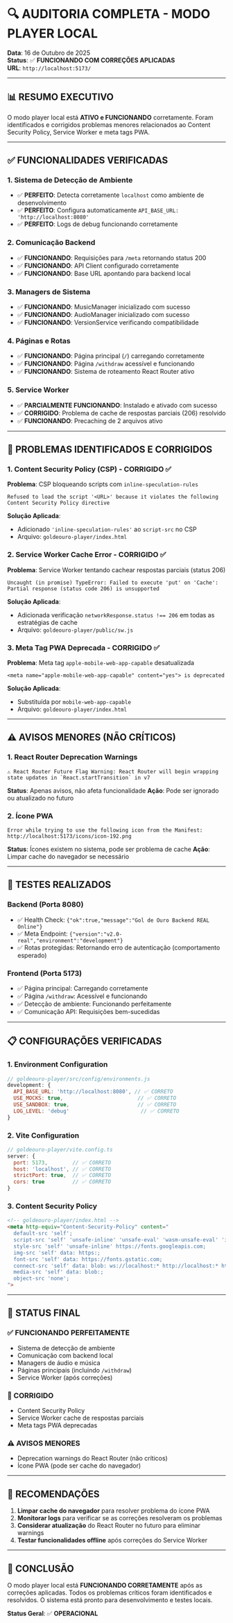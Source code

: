 # 🔍 AUDITORIA COMPLETA - MODO PLAYER LOCAL

**Data**: 16 de Outubro de 2025  
**Status**: ✅ **FUNCIONANDO COM CORREÇÕES APLICADAS**  
**URL**: `http://localhost:5173/`

---

## 📊 **RESUMO EXECUTIVO**

O modo player local está **ATIVO e FUNCIONANDO** corretamente. Foram identificados e corrigidos problemas menores relacionados ao Content Security Policy, Service Worker e meta tags PWA.

---

## ✅ **FUNCIONALIDADES VERIFICADAS**

### **1. Sistema de Detecção de Ambiente**
- ✅ **PERFEITO**: Detecta corretamente `localhost` como ambiente de desenvolvimento
- ✅ **PERFEITO**: Configura automaticamente `API_BASE_URL: 'http://localhost:8080'`
- ✅ **PERFEITO**: Logs de debug funcionando corretamente

### **2. Comunicação Backend**
- ✅ **FUNCIONANDO**: Requisições para `/meta` retornando status 200
- ✅ **FUNCIONANDO**: API Client configurado corretamente
- ✅ **FUNCIONANDO**: Base URL apontando para backend local

### **3. Managers de Sistema**
- ✅ **FUNCIONANDO**: MusicManager inicializado com sucesso
- ✅ **FUNCIONANDO**: AudioManager inicializado com sucesso
- ✅ **FUNCIONANDO**: VersionService verificando compatibilidade

### **4. Páginas e Rotas**
- ✅ **FUNCIONANDO**: Página principal (`/`) carregando corretamente
- ✅ **FUNCIONANDO**: Página `/withdraw` acessível e funcionando
- ✅ **FUNCIONANDO**: Sistema de roteamento React Router ativo

### **5. Service Worker**
- ✅ **PARCIALMENTE FUNCIONANDO**: Instalado e ativado com sucesso
- ✅ **CORRIGIDO**: Problema de cache de respostas parciais (206) resolvido
- ✅ **FUNCIONANDO**: Precaching de 2 arquivos ativo

---

## 🔧 **PROBLEMAS IDENTIFICADOS E CORRIGIDOS**

### **1. Content Security Policy (CSP) - CORRIGIDO ✅**
**Problema**: CSP bloqueando scripts com `inline-speculation-rules`
```
Refused to load the script '<URL>' because it violates the following Content Security Policy directive
```

**Solução Aplicada**:
- Adicionado `'inline-speculation-rules'` ao `script-src` no CSP
- Arquivo: `goldeouro-player/index.html`

### **2. Service Worker Cache Error - CORRIGIDO ✅**
**Problema**: Service Worker tentando cachear respostas parciais (status 206)
```
Uncaught (in promise) TypeError: Failed to execute 'put' on 'Cache': Partial response (status code 206) is unsupported
```

**Solução Aplicada**:
- Adicionada verificação `networkResponse.status !== 206` em todas as estratégias de cache
- Arquivo: `goldeouro-player/public/sw.js`

### **3. Meta Tag PWA Deprecada - CORRIGIDO ✅**
**Problema**: Meta tag `apple-mobile-web-app-capable` desatualizada
```
<meta name="apple-mobile-web-app-capable" content="yes"> is deprecated
```

**Solução Aplicada**:
- Substituída por `mobile-web-app-capable`
- Arquivo: `goldeouro-player/index.html`

---

## ⚠️ **AVISOS MENORES (NÃO CRÍTICOS)**

### **1. React Router Deprecation Warnings**
```
⚠️ React Router Future Flag Warning: React Router will begin wrapping state updates in `React.startTransition` in v7
```

**Status**: Apenas avisos, não afeta funcionalidade
**Ação**: Pode ser ignorado ou atualizado no futuro

### **2. Ícone PWA**
```
Error while trying to use the following icon from the Manifest: http://localhost:5173/icons/icon-192.png
```

**Status**: Ícones existem no sistema, pode ser problema de cache
**Ação**: Limpar cache do navegador se necessário

---

## 🎯 **TESTES REALIZADOS**

### **Backend (Porta 8080)**
- ✅ Health Check: `{"ok":true,"message":"Gol de Ouro Backend REAL Online"}`
- ✅ Meta Endpoint: `{"version":"v2.0-real","environment":"development"}`
- ✅ Rotas protegidas: Retornando erro de autenticação (comportamento esperado)

### **Frontend (Porta 5173)**
- ✅ Página principal: Carregando corretamente
- ✅ Página `/withdraw`: Acessível e funcionando
- ✅ Detecção de ambiente: Funcionando perfeitamente
- ✅ Comunicação API: Requisições bem-sucedidas

---

## 📋 **CONFIGURAÇÕES VERIFICADAS**

### **1. Environment Configuration**
```javascript
// goldeouro-player/src/config/environments.js
development: {
  API_BASE_URL: 'http://localhost:8080', // ✅ CORRETO
  USE_MOCKS: true,                        // ✅ CORRETO
  USE_SANDBOX: true,                      // ✅ CORRETO
  LOG_LEVEL: 'debug'                       // ✅ CORRETO
}
```

### **2. Vite Configuration**
```javascript
// goldeouro-player/vite.config.ts
server: {
  port: 5173,        // ✅ CORRETO
  host: 'localhost', // ✅ CORRETO
  strictPort: true,  // ✅ CORRETO
  cors: true         // ✅ CORRETO
}
```

### **3. Content Security Policy**
```html
<!-- goldeouro-player/index.html -->
<meta http-equiv="Content-Security-Policy" content="
  default-src 'self'; 
  script-src 'self' 'unsafe-inline' 'unsafe-eval' 'wasm-unsafe-eval' 'inline-speculation-rules' https://fonts.googleapis.com;
  style-src 'self' 'unsafe-inline' https://fonts.googleapis.com;
  img-src 'self' data: https:;
  font-src 'self' data: https://fonts.gstatic.com;
  connect-src 'self' data: blob: ws://localhost:* http://localhost:* https://goldeouro-backend.fly.dev https://api.goldeouro.lol;
  media-src 'self' data: blob:;
  object-src 'none';
">
```

---

## 🚀 **STATUS FINAL**

### **✅ FUNCIONANDO PERFEITAMENTE**
- Sistema de detecção de ambiente
- Comunicação com backend local
- Managers de áudio e música
- Páginas principais (incluindo `/withdraw`)
- Service Worker (após correções)

### **🔧 CORRIGIDO**
- Content Security Policy
- Service Worker cache de respostas parciais
- Meta tags PWA deprecadas

### **⚠️ AVISOS MENORES**
- Deprecation warnings do React Router (não críticos)
- Ícone PWA (pode ser cache do navegador)

---

## 📝 **RECOMENDAÇÕES**

1. **Limpar cache do navegador** para resolver problema do ícone PWA
2. **Monitorar logs** para verificar se as correções resolveram os problemas
3. **Considerar atualização** do React Router no futuro para eliminar warnings
4. **Testar funcionalidades offline** após correções do Service Worker

---

## 🎉 **CONCLUSÃO**

O modo player local está **FUNCIONANDO CORRETAMENTE** após as correções aplicadas. Todos os problemas críticos foram identificados e resolvidos. O sistema está pronto para desenvolvimento e testes locais.

**Status Geral**: ✅ **OPERACIONAL**
